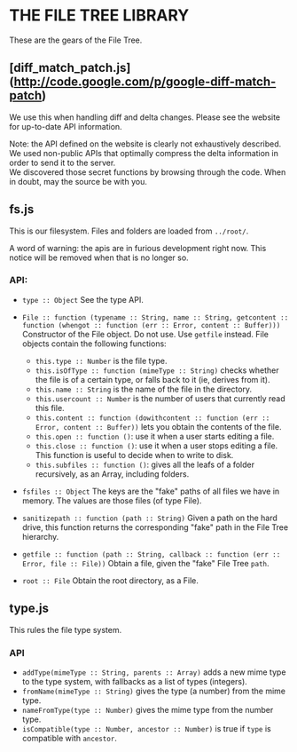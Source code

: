 THE FILE TREE LIBRARY
=====================


These are the gears of the File Tree.

[diff\_match\_patch.js] (http://code.google.com/p/google-diff-match-patch)
------------------------------------------------------------------------

We use this when handling diff and delta changes.
Please see the website for up-to-date API information.

Note: the API defined on the website is clearly not exhaustively described. We
used non-public APIs that optimally compress the delta information in order to
send it to the server.  
We discovered those secret functions by browsing through the code. When in
doubt, may the source be with you.

fs.js
-----

This is our filesystem. Files and folders are loaded from `../root/`.

A word of warning: the apis are in furious development right now. This notice
will be removed when that is no longer so.    

### API:

- `type :: Object`
  See the type API.

- `File :: function (typename :: String, name :: String, getcontent :: function
  (whengot :: function (err :: Error, content :: Buffer)))`
  Constructor of the File object. Do not use. Use `getfile` instead.
  File objects contain the following functions:

  * `this.type :: Number` is the file type.
  * `this.isOfType :: function (mimeType :: String)` checks whether the file is
    of a certain type, or falls back to it (ie, derives from it).
  * `this.name :: String` is the name of the file in the directory.
  * `this.usercount :: Number` is the number of users that currently read this
    file.
  * `this.content :: function (dowithcontent :: function (err :: Error, content
    :: Buffer))` lets you obtain the contents of the file.
  * `this.open :: function ()`: use it when a user starts editing a file.
  * `this.close :: function ()`: use it when a user stops editing a file.
    This function is useful to decide when to write to disk.
  * `this.subfiles :: function ()`: gives all the leafs of a folder recursively,
    as an Array, including folders.

- `fsfiles :: Object`
  The keys are the "fake" paths of all files we have in memory. The values are
  those files (of type File).

- `sanitizepath :: function (path :: String)`
  Given a path on the hard drive, this function returns the corresponding "fake"
  path in the File Tree hierarchy.

- `getfile :: function (path :: String, callback :: function (err :: Error, file
  :: File))`
  Obtain a file, given the "fake" File Tree `path`.

- `root :: File`
  Obtain the root directory, as a File.


type.js
-------

This rules the file type system.

### API

- `addType(mimeType :: String, parents :: Array)` adds a new mime type to the
  type system, with fallbacks as a list of types (integers).
- `fromName(mimeType :: String)` gives the type (a number) from the mime type.
- `nameFromType(type :: Number)` gives the mime type from the number type.
- `isCompatible(type :: Number, ancestor :: Number)` is true if `type` is
  compatible with `ancestor`.


